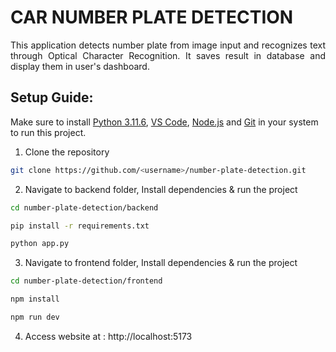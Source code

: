 # CAR NUMBER PLATE DETECTION

<p align="justify">
This application detects number plate from image input and recognizes text through Optical Character Recognition. It saves result in database and display them in user's dashboard.
</p>

## Setup Guide:

Make sure to install <a href="https://www.python.org/downloads/release/python-3116/">Python 3.11.6</a>, <a href="https://code.visualstudio.com/download">VS Code</a>, <a href="https://nodejs.org/en/download">Node.js</a> and <a href="https://git-scm.com/downloads">Git</a> in your system to run this project.

1. Clone the repository

```bash
git clone https://github.com/<username>/number-plate-detection.git
```

2. Navigate to backend folder, Install dependencies & run the project

```bash
cd number-plate-detection/backend
```

```bash
pip install -r requirements.txt
```

```bash
python app.py
```

3. Navigate to frontend folder, Install dependencies & run the project

```bash
cd number-plate-detection/frontend
```

```bash
npm install
```

```bash
npm run dev
```

4. Access website at : http://localhost:5173

